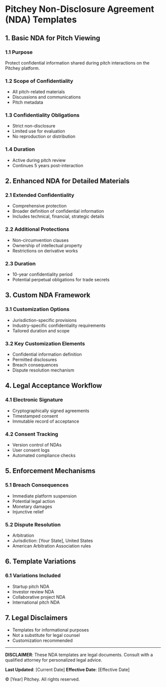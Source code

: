 # Pitchey Non-Disclosure Agreement (NDA) Templates

## 1. Basic NDA for Pitch Viewing

### 1.1 Purpose
Protect confidential information shared during pitch interactions on the Pitchey platform.

### 1.2 Scope of Confidentiality
- All pitch-related materials
- Discussions and communications
- Pitch metadata

### 1.3 Confidentiality Obligations
- Strict non-disclosure
- Limited use for evaluation
- No reproduction or distribution

### 1.4 Duration
- Active during pitch review
- Continues 5 years post-interaction

## 2. Enhanced NDA for Detailed Materials

### 2.1 Extended Confidentiality
- Comprehensive protection
- Broader definition of confidential information
- Includes technical, financial, strategic details

### 2.2 Additional Protections
- Non-circumvention clauses
- Ownership of intellectual property
- Restrictions on derivative works

### 2.3 Duration
- 10-year confidentiality period
- Potential perpetual obligations for trade secrets

## 3. Custom NDA Framework

### 3.1 Customization Options
- Jurisdiction-specific provisions
- Industry-specific confidentiality requirements
- Tailored duration and scope

### 3.2 Key Customization Elements
- Confidential information definition
- Permitted disclosures
- Breach consequences
- Dispute resolution mechanism

## 4. Legal Acceptance Workflow

### 4.1 Electronic Signature
- Cryptographically signed agreements
- Timestamped consent
- Immutable record of acceptance

### 4.2 Consent Tracking
- Version control of NDAs
- User consent logs
- Automated compliance checks

## 5. Enforcement Mechanisms

### 5.1 Breach Consequences
- Immediate platform suspension
- Potential legal action
- Monetary damages
- Injunctive relief

### 5.2 Dispute Resolution
- Arbitration
- Jurisdiction: [Your State], United States
- American Arbitration Association rules

## 6. Template Variations

### 6.1 Variations Included
- Startup pitch NDA
- Investor review NDA
- Collaborative project NDA
- International pitch NDA

## 7. Legal Disclaimers

- Templates for informational purposes
- Not a substitute for legal counsel
- Customization recommended

---

**DISCLAIMER**: These NDA templates are legal documents. Consult with a qualified attorney for personalized legal advice.

**Last Updated**: [Current Date]
**Effective Date**: [Effective Date]

© [Year] Pitchey. All rights reserved.
